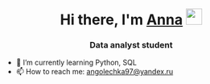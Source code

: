 <h1 align="center">Hi there, I'm <a href="https://daniilshat.ru/" target="_blank">Anna</a> 
<img src="https://github.com/blackcater/blackcater/raw/main/images/Hi.gif" height="32"/></h1>
<h3 align="center">Data analyst student</h3>

- 🌱 I’m currently learning Python, SQL
- 📫 How to reach me: angolechka97@yandex.ru
